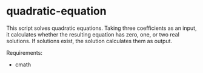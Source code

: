 # quadratic-equation

This script solves quadratic equations. Taking three coefficients as an input, it calculates whether the resulting equation has zero, one, or two real solutions.
If solutions exist, the solution calculates them as output.

Requirements:
- cmath
